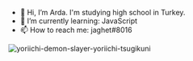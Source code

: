 - 👋 Hi, I’m Arda. I'm studying high school in Turkey.
- 🌱 I’m currently learning: JavaScript                            
- 📫 How to reach me: jaghet#8016

 
![yoriichi-demon-slayer-yoriichi-tsugikuni](https://user-images.githubusercontent.com/90444486/166143496-e4dcd368-e259-4437-9333-7272b9a6f27f.gif)



<!---
jagh3t/jagh3t is a ✨ special ✨ repository because its `README.md` (this file) appears on your GitHub profile.
You can click the Preview link to take a look at your changes.
--->
